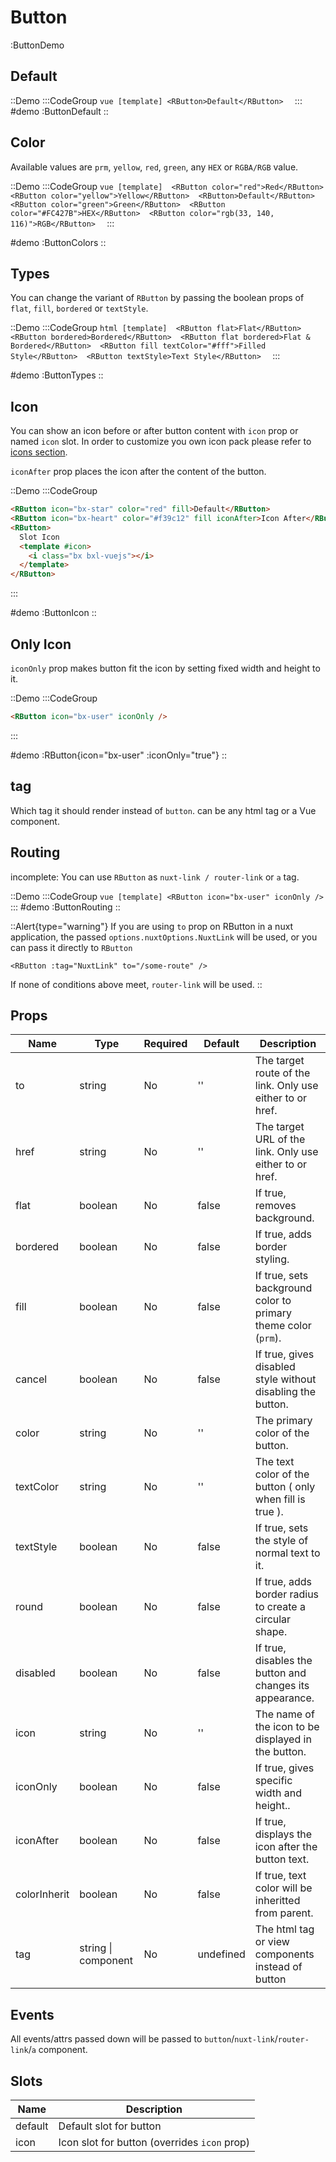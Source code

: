 # Button

:ButtonDemo

## Default

::Demo
  :::CodeGroup
    ```vue [template]
     <RButton>Default</RButton> 
    ```
  :::
#demo
  :ButtonDefault
::

## Color

Available values are `prm`, `yellow`, `red`, `green`, any `HEX` or `RGBA/RGB` value.

::Demo
  :::CodeGroup
    ```vue [template] 
      <RButton color="red">Red</RButton>
      <RButton color="yellow">Yellow</RButton> 
      <RButton>Default</RButton>
      <RButton color="green">Green</RButton> 
      <RButton color="#FC427B">HEX</RButton> 
      <RButton color="rgb(33, 140, 116)">RGB</RButton> 
    ```
  :::

#demo
  :ButtonColors
::

## Types

You can change the variant of `RButton` by passing the boolean props of `flat`, `fill`, `bordered` or `textStyle`.

::Demo
  :::CodeGroup
    ```html [template] 
      <RButton flat>Flat</RButton> 
      <RButton bordered>Bordered</RButton> 
      <RButton flat bordered>Flat & Bordered</RButton> 
      <RButton fill textColor="#fff">Filled Style</RButton> 
      <RButton textStyle>Text Style</RButton> 
    ```
  :::

#demo
  :ButtonTypes
::

## Icon

You can show an icon before or after button content with `icon` prop or named `icon` slot. In order to customize you own icon pack please refer to [icons section](/customization#icons).

`iconAfter` prop places the icon after the content of the button.

::Demo
:::CodeGroup

```html [template]
<RButton icon="bx-star" color="red" fill>Default</RButton>
<RButton icon="bx-heart" color="#f39c12" fill iconAfter>Icon After</RButton>
<RButton>
  Slot Icon
  <template #icon>
    <i class="bx bxl-vuejs"></i>
  </template>
</RButton>
```

:::

#demo
:ButtonIcon
::

## Only Icon

`iconOnly` prop makes button fit the icon by setting fixed width and height to it.

::Demo
:::CodeGroup

```html [template]
<RButton icon="bx-user" iconOnly />
```

:::

#demo
:RButton{icon="bx-user" :iconOnly="true"}
::


## tag

Which tag it should render instead of `button`. can be any html tag or a Vue component.


## Routing

incomplete: You can use `RButton` as `nuxt-link / router-link` or `a` tag.

::Demo
  :::CodeGroup
    ```vue [template]
      <RButton icon="bx-user" iconOnly />
    ```
  :::
#demo
:ButtonRouting
::

::Alert{type="warning"}
If you are using `to` prop on RButton in a nuxt application, the passed `options.nuxtOptions.NuxtLink` will be used, or you can pass it directly to `RButton`
```vue
<RButton :tag="NuxtLink" to="/some-route" />
```
If none of conditions above meet, `router-link` will be used.
::

## Props

| Name         | Type    | Required | Default | Description                                                    |
| ------------ | ------- | -------- | ------- | -------------------------------------------------------------- |
| to           | string  | No       | ''      | The target route of the link. Only use either to or href.      |
| href         | string  | No       | ''      | The target URL of the link. Only use either to or href.        |
| flat         | boolean | No       | false   | If true, removes background.                                   |
| bordered     | boolean | No       | false   | If true, adds border styling.                                  |
| fill         | boolean | No       | false   | If true, sets background color to primary theme color (`prm`). |
| cancel       | boolean | No       | false   | If true, gives disabled style without disabling the button.    |
| color        | string  | No       | ''      | The primary color of the button.                               |
| textColor    | string  | No       | ''      | The text color of the button ( only when fill is true ).       |
| textStyle    | boolean | No       | false   | If true, sets the style of normal text to it.                  |
| round        | boolean | No       | false   | If true, adds border radius to create a circular shape.        |
| disabled     | boolean | No       | false   | If true, disables the button and changes its appearance.       |
| icon         | string  | No       | ''      | The name of the icon to be displayed in the button.            |
| iconOnly     | boolean | No       | false   | If true, gives specific width and height..                     |
| iconAfter    | boolean | No       | false   | If true, displays the icon after the button text.              |
| colorInherit | boolean | No       | false   | If true, text color will be inheritted from parent.            |
| tag | string \| component | No       | undefined   | The html tag or view components instead of button            |

## Events

All events/attrs passed down will be passed to `button`/`nuxt-link`/`router-link`/`a` component.

## Slots

| Name    | Description                                  |
| ------- | -------------------------------------------- |
| default | Default slot for button                      |
| icon    | Icon slot for button (overrides `icon` prop) |
